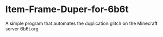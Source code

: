 # Item-Frame-Duper-for-6b6t
A simple program that automates the duplication glitch on the Minecraft server 6b6t.org
